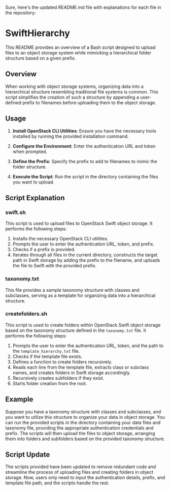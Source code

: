 Sure, here's the updated README.md file with explanations for each file in the repository:

# SwiftHierarchy

This README provides an overview of a Bash script designed to upload files to an object storage system while mimicking a hierarchical folder structure based on a given prefix.

## Overview

When working with object storage systems, organizing data into a hierarchical structure resembling traditional file systems is common. This script simplifies the creation of such a structure by appending a user-defined prefix to filenames before uploading them to the object storage.

## Usage

1. **Install OpenStack CLI Utilities**: Ensure you have the necessary tools installed by running the provided installation command.

2. **Configure the Environment**: Enter the authentication URL and token when prompted.

3. **Define the Prefix**: Specify the prefix to add to filenames to mimic the folder structure.

4. **Execute the Script**: Run the script in the directory containing the files you want to upload.

## Script Explanation

### swift.sh

This script is used to upload files to OpenStack Swift object storage. It performs the following steps:

1. Installs the necessary OpenStack CLI utilities.
2. Prompts the user to enter the authentication URL, token, and prefix.
3. Checks if a prefix is provided.
4. Iterates through all files in the current directory, constructs the target path in Swift storage by adding the prefix to the filename, and uploads the file to Swift with the provided prefix.

### taxonomy.txt

This file provides a sample taxonomy structure with classes and subclasses, serving as a template for organizing data into a hierarchical structure.

### createfolders.sh

This script is used to create folders within OpenStack Swift object storage based on the taxonomy structure defined in the `taxonomy.txt` file. It performs the following steps:

1. Prompts the user to enter the authentication URL, token, and the path to the `template_hierarchy.txt` file.
2. Checks if the template file exists.
3. Defines a function to create folders recursively.
4. Reads each line from the template file, extracts class or subclass names, and creates folders in Swift storage accordingly.
5. Recursively creates subfolders if they exist.
6. Starts folder creation from the root.

## Example

Suppose you have a taxonomy structure with classes and subclasses, and you want to utilize this structure to organize your data in object storage. You can run the provided scripts in the directory containing your data files and taxonomy file, providing the appropriate authentication credentials and prefix. The scripts will then upload the files to object storage, arranging them into folders and subfolders based on the provided taxonomy structure.

## Script Update

The scripts provided have been updated to remove redundant code and streamline the process of uploading files and creating folders in object storage. Now, users only need to input the authentication details, prefix, and template file path, and the scripts handle the rest.